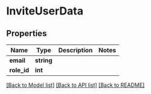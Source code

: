 # InviteUserData

## Properties
Name | Type | Description | Notes
------------ | ------------- | ------------- | -------------
**email** | **string** |  | 
**role_id** | **int** |  | 

[[Back to Model list]](../README.md#documentation-for-models) [[Back to API list]](../README.md#documentation-for-api-endpoints) [[Back to README]](../README.md)


